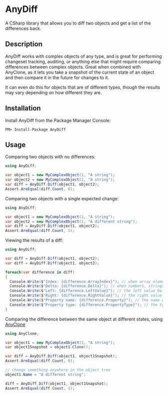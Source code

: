 # AnyDiff

A CSharp library that allows you to diff two objects and get a list of the differences back.

## Description

AnyDiff works with complex objects of any type, and is great for performing changeset tracking, auditing, or anything else that might require comparing differences between complex objects. Great when combined with AnyClone, as it lets you take a snapshot of the current state of an object and then compare it in the future for changes to it.

It can even do this for objects that are of different types, though the results may vary depending on how different they are.

## Installation
Install AnyDiff from the Package Manager Console:
```
PM> Install-Package AnyDiff
```

## Usage

Comparing two objects with no differences:
```csharp
using AnyDiff;

var object1 = new MyComplexObject(1, "A string");
var object2 = new MyComplexObject(1, "A string");
var diff = AnyDiff.Diff(object1, object2);
Assert.AreEqual(diff.Count, 0);
```

Comparing two objects with a single expected change:
```csharp
using AnyDiff;

var object1 = new MyComplexObject(1, "A string");
var object2 = new MyComplexObject(1, "A different string");
var diff = AnyDiff.Diff(object1, object2);
Assert.AreEqual(diff.Count, 1);
```

Viewing the results of a diff:
```csharp
using AnyDiff;

var diff = AnyDiff.Diff(object1, object2);
var diff = AnyDiff.Diff(object1, object2);

foreach(var difference in diff)
{
  Console.Write($"Index: {difference.ArrayIndex}"); // when array elements differ in value
  Console.Write($"Delta: {difference.Delta}"); // when numbers, strings differ in value
  Console.Write($"Left: {difference.LeftValue}"); // the left value being compared
  Console.Write($"Right: {difference.RightValue}"); // the right value being compared
  Console.Write($"Property name: {difference.Property}"); // the name of the field/property
  Console.Write($"Property type: {difference.PropertyType}"); // the type of the field/property
}

```

Comparing the difference between the same object at different states, using [AnyClone](https://github.com/replaysMike/AnyClone)
```csharp
using AnyClone;

var object1 = new MyComplexObject(1, "A string");
var object1Snapshot = object1.Clone();

var diff = AnyDiff.Diff(object1, object1Snapshot);
Assert.AreEqual(diff.Count, 0);

// change something anywhere in the object tree
object1.Name = "A different string";

diff = AnyDiff.Diff(object1, object1Snapshot);
Assert.AreEqual(diff.Count, 1);
```

